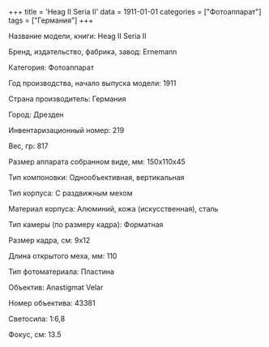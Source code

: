 +++
title = 'Heag II Seria II'
data = 1911-01-01
categories = ["Фотоаппарат"]
tags = ["Германия"]
+++

Название модели, книги: Heag II Seria II

Бренд, издательство, фабрика, завод: Ernemann

Категория: Фотоаппарат

Год производства, начало выпуска модели: 1911

Страна производитель: Германия

Город: Дрезден

Инвентаризационный номер: 219

Вес, гр: 817

Размер аппарата  собранном виде, мм: 150x110x45

Тип компоновки: Однообъективная, вертикальная

Тип корпуса: С раздвижным мехом

Материал корпуса: Алюминий, кожа (искусственная), сталь

Тип камеры (по размеру кадра): Форматная

Размер кадра, см: 9х12

Длина открытого меха, мм: 110

Тип фотоматериала: Пластина

Объектив: Anastigmat Velar

Номер объектива: 43381

Светосила: 1:6,8

Фокус, см: 13.5

